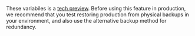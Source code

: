 These variabiles is a [tech preview][tech-preview-glossary]. Before using this feature in production, we recommend that you test restoring production from physical backups in your environment, and also use the alternative backup method for redundancy.

[tech-preview-glossary]: ../glossary.md#tech-preview
